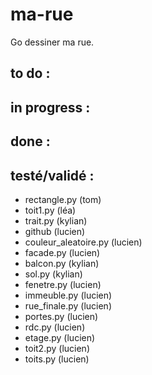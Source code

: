 # ma-rue
Go dessiner ma rue.

## to do :

## in progress :

## done :

## testé/validé :
- rectangle.py (tom)
- toit1.py (léa)
- trait.py (kylian)
- github (lucien)
- couleur_aleatoire.py (lucien)
- facade.py (lucien)
- balcon.py (kylian)
- sol.py (kylian)
- fenetre.py (lucien)
- immeuble.py (lucien)
- rue_finale.py (lucien)
- portes.py (lucien)
- rdc.py (lucien)
- etage.py (lucien)
- toit2.py (lucien)
- toits.py (lucien)
